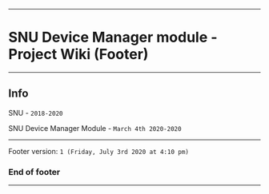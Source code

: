 
***

# SNU Device Manager module - Project Wiki (Footer)

***

## Info

SNU - `2018-2020`

SNU Device Manager Module - `March 4th 2020-2020`

***

Footer version: `1 (Friday, July 3rd 2020 at 4:10 pm)`

### End of footer

***

